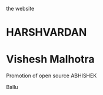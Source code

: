 
the website

HARSHVARDAN
=======
Vishesh Malhotra
=======
Promotion of open source
ABHISHEK

Ballu



